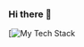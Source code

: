 ### Hi there 👋

[![My Tech Stack](https://github-readme-tech-stack.vercel.app/api/cards?lineCount=1&bg=%230D1117&badge=%23161B22&border=%2321262D&titleColor=%2358A6FF&line1=HTML5%2CHTML5%2CE34F26%3BCSS3%2CCSS3%2C1572B6%3BJavascript%2CJavascript%2CF7DF1E%3BPHP%2CPHP%2C777BB4%3BReact%2CReact%2C61DAFB%3BNext.js%2CNext.JS%2C000000%3BRedis%2CRedis%2CDC382D%3BDocker%2CDocker%2C2496ED%3B)

<!--
**schrodinger04/schrodinger04** is a ✨ _special_ ✨ repository because its `README.md` (this file) appears on your GitHub profile.

Here are some ideas to get you started:

- 🔭 I’m currently working on ...
- 🌱 I’m currently learning ...
- 👯 I’m looking to collaborate on ...
- 🤔 I’m looking for help with ...
- 💬 Ask me about ...
- 📫 How to reach me: ...
- 😄 Pronouns: ...
- ⚡ Fun fact: ...
-->
